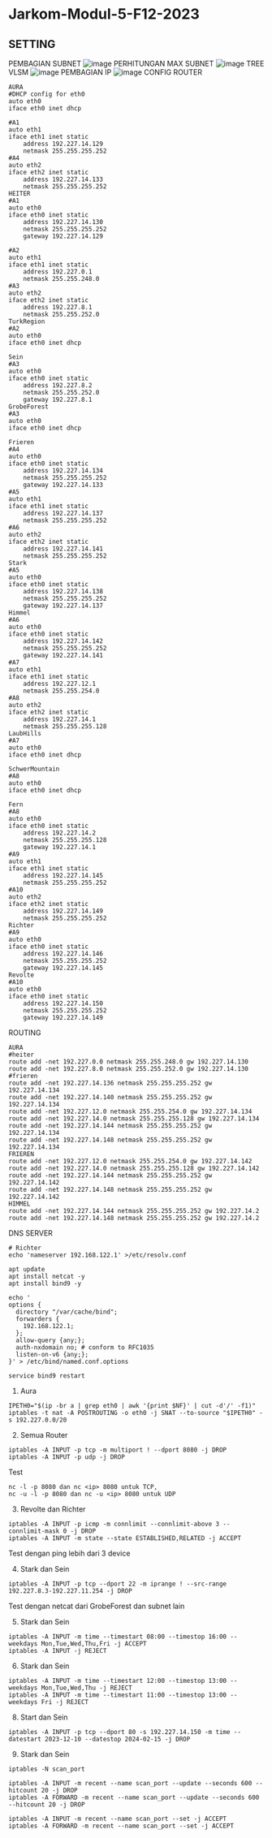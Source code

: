 # Jarkom-Modul-5-F12-2023
## SETTING
PEMBAGIAN SUBNET 
![image](https://github.com/aurelioklv/Jarkom-Modul-5-F12-2023/assets/114126015/9a0a5b8a-716b-4fbd-8cca-113b242f7083)
PERHITUNGAN MAX SUBNET
![image](https://github.com/aurelioklv/Jarkom-Modul-5-F12-2023/assets/114126015/895e9641-83e8-454f-873a-892b3bdec543)
TREE VLSM
![image](https://github.com/aurelioklv/Jarkom-Modul-5-F12-2023/assets/114126015/581b671a-cb99-4572-aa65-502fca2662fc)
PEMBAGIAN IP
![image](https://github.com/aurelioklv/Jarkom-Modul-5-F12-2023/assets/114126015/e8f66498-0c4d-4704-a90e-eecb500e6973)
CONFIG ROUTER
```
AURA
#DHCP config for eth0
auto eth0
iface eth0 inet dhcp

#A1
auto eth1
iface eth1 inet static
	address 192.227.14.129
	netmask 255.255.255.252
#A4
auto eth2
iface eth2 inet static
	address 192.227.14.133
	netmask 255.255.255.252
HEITER
#A1
auto eth0
iface eth0 inet static
	address 192.227.14.130
	netmask 255.255.255.252
	gateway 192.227.14.129

#A2
auto eth1
iface eth1 inet static
	address 192.227.0.1
	netmask 255.255.248.0
#A3
auto eth2
iface eth2 inet static
	address 192.227.8.1
	netmask 255.255.252.0
TurkRegion
#A2
auto eth0
iface eth0 inet dhcp

Sein
#A3
auto eth0
iface eth0 inet static
	address 192.227.8.2
	netmask 255.255.252.0
	gateway 192.227.8.1
GrobeForest
#A3
auto eth0
iface eth0 inet dhcp

Frieren
#A4
auto eth0
iface eth0 inet static
	address 192.227.14.134
	netmask 255.255.255.252
	gateway 192.227.14.133
#A5
auto eth1
iface eth1 inet static
	address 192.227.14.137
	netmask 255.255.255.252
#A6
auto eth2
iface eth2 inet static
	address 192.227.14.141
	netmask 255.255.255.252
Stark
#A5
auto eth0
iface eth0 inet static
	address 192.227.14.138
	netmask 255.255.255.252
	gateway 192.227.14.137
Himmel
#A6
auto eth0
iface eth0 inet static
	address 192.227.14.142
	netmask 255.255.255.252
	gateway 192.227.14.141
#A7
auto eth1
iface eth1 inet static
	address 192.227.12.1
	netmask 255.255.254.0
#A8
auto eth2
iface eth2 inet static
	address 192.227.14.1
	netmask 255.255.255.128
LaubHills
#A7
auto eth0
iface eth0 inet dhcp

SchwerMountain
#A8
auto eth0
iface eth0 inet dhcp

Fern
#A8
auto eth0
iface eth0 inet static
	address 192.227.14.2
	netmask 255.255.255.128
	gateway 192.227.14.1
#A9
auto eth1
iface eth1 inet static
	address 192.227.14.145
	netmask 255.255.255.252
#A10
auto eth2
iface eth2 inet static
	address 192.227.14.149
	netmask 255.255.255.252
Richter
#A9
auto eth0
iface eth0 inet static
	address 192.227.14.146
	netmask 255.255.255.252
	gateway 192.227.14.145
Revolte
#A10
auto eth0
iface eth0 inet static
	address 192.227.14.150
	netmask 255.255.255.252
	gateway 192.227.14.149
```
ROUTING
```
AURA
#heiter
route add -net 192.227.0.0 netmask 255.255.248.0 gw 192.227.14.130
route add -net 192.227.8.0 netmask 255.255.252.0 gw 192.227.14.130
#frieren
route add -net 192.227.14.136 netmask 255.255.255.252 gw 192.227.14.134
route add -net 192.227.14.140 netmask 255.255.255.252 gw 192.227.14.134
route add -net 192.227.12.0 netmask 255.255.254.0 gw 192.227.14.134
route add -net 192.227.14.0 netmask 255.255.255.128 gw 192.227.14.134
route add -net 192.227.14.144 netmask 255.255.255.252 gw 192.227.14.134
route add -net 192.227.14.148 netmask 255.255.255.252 gw 192.227.14.134
FRIEREN
route add -net 192.227.12.0 netmask 255.255.254.0 gw 192.227.14.142
route add -net 192.227.14.0 netmask 255.255.255.128 gw 192.227.14.142
route add -net 192.227.14.144 netmask 255.255.255.252 gw 192.227.14.142
route add -net 192.227.14.148 netmask 255.255.255.252 gw 192.227.14.142
HIMMEL
route add -net 192.227.14.144 netmask 255.255.255.252 gw 192.227.14.2
route add -net 192.227.14.148 netmask 255.255.255.252 gw 192.227.14.2
```
DNS SERVER
```
# Richter
echo 'nameserver 192.168.122.1' >/etc/resolv.conf

apt update
apt install netcat -y
apt install bind9 -y

echo '
options {
  directory "/var/cache/bind";
  forwarders {
    192.168.122.1;
  };
  allow-query {any;};
  auth-nxdomain no; # conform to RFC1035
  listen-on-v6 {any;};
}' > /etc/bind/named.conf.options 

service bind9 restart
```

1. Aura
```
IPETH0="$(ip -br a | grep eth0 | awk '{print $NF}' | cut -d'/' -f1)"
iptables -t nat -A POSTROUTING -o eth0 -j SNAT --to-source "$IPETH0" -s 192.227.0.0/20
```

2. Semua Router
```
iptables -A INPUT -p tcp -m multiport ! --dport 8080 -j DROP
iptables -A INPUT -p udp -j DROP
```
Test
```
nc -l -p 8080 dan nc <ip> 8080 untuk TCP, 
nc -u -l -p 8080 dan nc -u <ip> 8080 untuk UDP

```

3. Revolte dan Richter
```
iptables -A INPUT -p icmp -m connlimit --connlimit-above 3 --connlimit-mask 0 -j DROP
iptables -A INPUT -m state --state ESTABLISHED,RELATED -j ACCEPT
```

Test dengan ping lebih dari 3 device

4. Stark dan Sein
```
iptables -A INPUT -p tcp --dport 22 -m iprange ! --src-range 192.227.8.3-192.227.11.254 -j DROP
```

Test dengan netcat dari GrobeForest dan subnet lain

5. Stark dan Sein
```
iptables -A INPUT -m time --timestart 08:00 --timestop 16:00 --weekdays Mon,Tue,Wed,Thu,Fri -j ACCEPT
iptables -A INPUT -j REJECT
```

6. Stark dan Sein
```
iptables -A INPUT -m time --timestart 12:00 --timestop 13:00 --weekdays Mon,Tue,Wed,Thu -j REJECT
iptables -A INPUT -m time --timestart 11:00 --timestop 13:00 --weekdays Fri -j REJECT
```
8. Start dan Sein
```
iptables -A INPUT -p tcp --dport 80 -s 192.227.14.150 -m time --datestart 2023-12-10 --datestop 2024-02-15 -j DROP
```
9. Stark dan Sein
```
iptables -N scan_port

iptables -A INPUT -m recent --name scan_port --update --seconds 600 --hitcount 20 -j DROP
iptables -A FORWARD -m recent --name scan_port --update --seconds 600 --hitcount 20 -j DROP

iptables -A INPUT -m recent --name scan_port --set -j ACCEPT
iptables -A FORWARD -m recent --name scan_port --set -j ACCEPT
```
